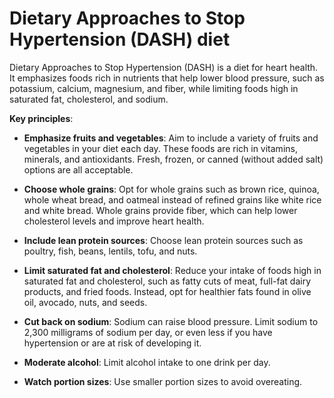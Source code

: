 <!--
source: gpt-3 + jph editing
abbr: DASH
tags: diets
-->

# Dietary Approaches to Stop Hypertension (DASH) diet

Dietary Approaches to Stop Hypertension (DASH) is a diet for heart health. It emphasizes foods rich in nutrients that help lower blood pressure, such as potassium, calcium, magnesium, and fiber, while limiting foods high in saturated fat, cholesterol, and sodium.

**Key principles**:

* **Emphasize fruits and vegetables**: Aim to include a variety of fruits and vegetables in your diet each day. These foods are rich in vitamins, minerals, and antioxidants. Fresh, frozen, or canned (without added salt) options are all acceptable.

* **Choose whole grains**: Opt for whole grains such as brown rice, quinoa, whole wheat bread, and oatmeal instead of refined grains like white rice and white bread. Whole grains provide fiber, which can help lower cholesterol levels and improve heart health.

* **Include lean protein sources**: Choose lean protein sources such as poultry, fish, beans, lentils, tofu, and nuts.

* **Limit saturated fat and cholesterol**: Reduce your intake of foods high in saturated fat and cholesterol, such as fatty cuts of meat, full-fat dairy products, and fried foods. Instead, opt for healthier fats found in olive oil, avocado, nuts, and seeds.

* **Cut back on sodium**: Sodium can raise blood pressure. Limit sodium to 2,300 milligrams of sodium per day, or even less if you have hypertension or are at risk of developing it.

* **Moderate alcohol**: Limit alcohol intake to one drink per day.
 
* **Watch portion sizes**: Use smaller portion sizes to avoid overeating.
